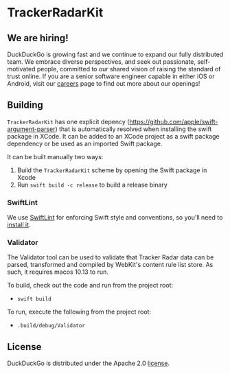 # TrackerRadarKit

## We are hiring!

DuckDuckGo is growing fast and we continue to expand our fully distributed team. We embrace diverse perspectives, and seek out passionate, self-motivated people, committed to our shared vision of raising the standard of trust online. If you are a senior software engineer capable in either iOS or Android, visit our [careers](https://duckduckgo.com/hiring/#open) page to find out more about our openings!

## Building

`TrackerRadarKit` has one explicit depency (https://github.com/apple/swift-argument-parser) that is automatically resolved when installing the swift package in XCode. It can be added to an XCode project as a swift package dependency or be used as an imported Swift package.

It can be built manually two ways:

1. Build the  `TrackerRadarKit` scheme by opening the Swift package in Xcode
2. Run `swift build -c release` to build a release binary

### SwiftLint

We use [SwiftLint](https://github.com/realm/SwiftLint) for enforcing Swift style and conventions, so you'll need to [install it](https://github.com/realm/SwiftLint#installation).

### Validator

The Validator tool can be used to validate that Tracker Radar data can be parsed, transformed and compiled by WebKit's content rule list store.   As such, it requires macos 10.13 to run.

To build, check out the code and run from the project root:
* `swift build`

To run, execute the following from the project root:
* `.build/debug/Validator`

## License

DuckDuckGo is distributed under the Apache 2.0 [license](https://github.com/duckduckgo/ios/blob/master/LICENSE).
